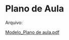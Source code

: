 # Plano de Aula


Arquivo: 


[Modelo_Plano de aula.pdf](https://github.com/user-attachments/files/16882108/Modelo_Plano.de.aula.pdf)
